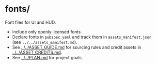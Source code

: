 # fonts/

Font files for UI and HUD.

- Include only openly licensed fonts.
- Declare fonts in `pubspec.yaml` and track them in `assets_manifest.json`
  (see `../../assets_manifest.md`).
- See [../../ASSET_GUIDE.md](../../ASSET_GUIDE.md) for sourcing rules and
  credit assets in [../../ASSET_CREDITS.md](../../ASSET_CREDITS.md).
- See [../../PLAN.md](../../PLAN.md) for project goals.
